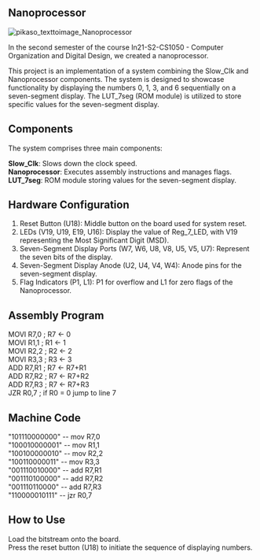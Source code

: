 ## Nanoprocessor
![pikaso_texttoimage_Nanoprocessor](https://github.com/RanaweeraHK/Nanoprocessor/assets/129282753/dd2f124a-1f14-4ac9-b894-7fea037cc45c)

In the second semester of the course In21-S2-CS1050 - Computer Organization and Digital Design, we created a nanoprocessor.

This project is an implementation of a system combining the Slow_Clk and Nanoprocessor components. The system is designed to showcase functionality by displaying the numbers 0, 1, 3, and 6 sequentially on a seven-segment display. The LUT_7seg (ROM module) is utilized to store specific values for the seven-segment display.

## Components
The system comprises three main components:

**Slow_Clk**:  Slows down the clock speed.<br>
**Nanoprocessor**:  Executes assembly instructions and manages flags.<br>
**LUT_7seg**:  ROM module storing values for the seven-segment display.<br>

## Hardware Configuration

1. Reset Button (U18): Middle button on the board used for system reset.<br>
2. LEDs (V19, U19, E19, U16): Display the value of Reg_7_LED, with V19 representing the Most Significant Digit (MSD).
3. Seven-Segment Display Ports (W7, W6, U8, V8, U5, V5, U7): Represent the seven bits of the display.
4. Seven-Segment Display Anode (U2, U4, V4, W4): Anode pins for the seven-segment display.
5. Flag Indicators (P1, L1): P1 for overflow and L1 for zero flags of the Nanoprocessor.

## Assembly Program

MOVI R7,0      ; R7 <- 0 <br>
MOVI R1,1      ; R1 <- 1 <br>
MOVI R2,2      ; R2 <- 2 <br>
MOVI R3,3      ; R3 <- 3 <br>
ADD R7,R1      ; R7 <- R7+R1 <br>
ADD R7,R2      ; R7 <- R7+R2 <br>
ADD R7,R3      ; R7 <- R7+R3 <br>
JZR R0,7       ; if R0 = 0 jump to line 7 <br>

## Machine Code

"101110000000"  -- mov R7,0 <br>
"100010000001"  -- mov R1,1 <br>
"100100000010"  -- mov R2,2 <br>
"100110000011"  -- mov R3,3 <br>
"001110010000"  -- add R7,R1 <br>
"001110100000"  -- add R7,R2 <br>
"001110110000"  -- add R7,R3 <br>
"110000010111"  -- jzr R0,7 <br>

## How to Use
Load the bitstream onto the board.<br>
Press the reset button (U18) to initiate the sequence of displaying numbers.
